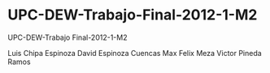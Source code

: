 UPC-DEW-Trabajo-Final-2012-1-M2
===============================

UPC-DEW-Trabajo Final-2012-1-M2

Luis Chipa Espinoza
David Espinoza Cuencas
Max Felix Meza
Victor Pineda Ramos
